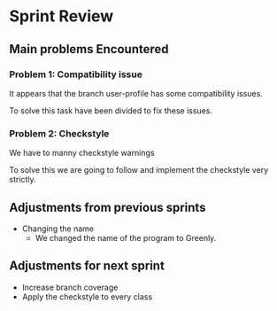 <!-- An example of how you can do a sprint review -->

# Sprint Review

## Main problems  Encountered

### Problem 1: Compatibility issue
It appears that the branch user-profile has some compatibility issues.

To solve this task have been divided to fix these issues. 

### Problem 2: Checkstyle
We have to manny checkstyle warnings

To solve this we are going to follow and implement the checkstyle very strictly.


## Adjustments from previous sprints
 - Changing the name
    - We changed the name of the program to Greenly.

## Adjustments for next sprint
 - Increase branch coverage
 - Apply the checkstyle to every class
